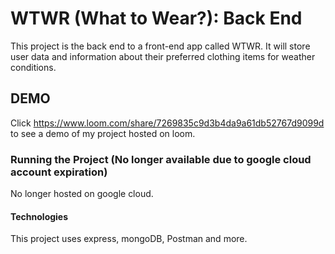 # WTWR (What to Wear?): Back End

This project is the back end to a front-end app called WTWR. It will store user data and information about their preferred clothing items for weather conditions.

## DEMO

Click https://www.loom.com/share/7269835c9d3b4da9a61db52767d9099d to see a demo of my project hosted on loom.

### Running the Project (No longer available due to google cloud account expiration)

No longer hosted on google cloud.

#### Technologies

This project uses express, mongoDB, Postman and more.


